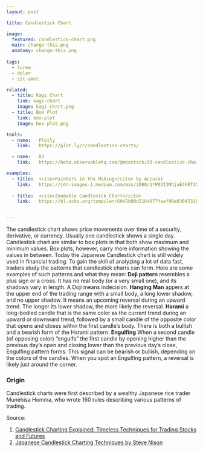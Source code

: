 ```yaml
---
layout: post

title: Candlestick Chart

image:
  featured: candlestick-chart.png
  main: change-this.png
  anatomy: change-this.png
  
tags:
  - lorem
  - dolor
  - sit-amet

related:
  - title: Kagi Chart
    link: kagi-chart
    image: kagi-chart.png
  - title: Box Plot
    link: box-plot
    image: box-plot.png

tools:
  - name:   Plotly
    link:   https://plot.ly/r/candlestick-charts/

  - name:   D3
    link:   https://beta.observablehq.com/@mbostock/d3-candlestick-chart

examples:
  - title:  <cite>Painters in the Making</cite> by Accurat
    link:   https://cdn-images-1.medium.com/max/2000/1*P03I3M4jaE4F8T3N67G39w.jpeg
    
  - title:  <cite>Zoomable Candlestck Chart</cite>
    link:   https://bl.ocks.org/tompiler/6045b80d2164077faaf96e0304531bba


---
```

The candlestick chart shows price movements over time of a security, derivative, or currency. Usually one candlestick shows a single day.
Candlestick chart are similar to box plots in that both show maximum and minimum values. Box plots, however, carry more information showing the values in between. Today the Japanese Candlestick chart is still widely used in financial trading. To gain the skill of analyzing a lot of data fast, traders study the patterns that candlestick charts can form. Here are some examples of such patterns and what they mean:
**Doji pattern** resembles a plus sign or a cross. It has no real body (or a very small one), and its shadows vary in length. A Doji means indecision.
**Hanging Man** appers at the upper end of the trading range with a small body, a long lower shadow, and no upper shadow. It means an upcoming reversal during an upward trend. The longer its lower shadow, the more likely the reversal.
**Harami** a long-bodied candle that is the same color as the current trend during an upward or downward trend, followed by a small candle of the opposite color that opens and closes within the first candle’s body. There is both a bullish and a bearish form of the Harami pattern.
**Engulfing** When a second candle (of opposing color) “engulfs” the first candle by opening higher than the previous day’s open and closing lower than the previous day’s close, Engulfing pattern forms. This signal can be bearish or bullish, depending on the colors of the candles. When you spot an Engulfing pattern, a reversal is likely just around the corner.

### Origin
Candlestick charts were first described by a wealthy Japanese rice trader Munehisa Homma, who wrote 160 rules describing various patterns of trading.

Source:
1. [Candlestick Charting Explained: Timeless Techniques for Trading Stocks and Futures](http://wordpress1.rm7mills.com/notasaham/wp-content/uploads/sites/3/2017/08/Candlestick-Charting-Explained-Gregory-Morris.pdf)
2. [Japanese Candlestick Charting Techniques by Steve Nison](https://www.forexfactory.com/attachment.php/2269015?attachmentid=2269015&d=1492350521)
